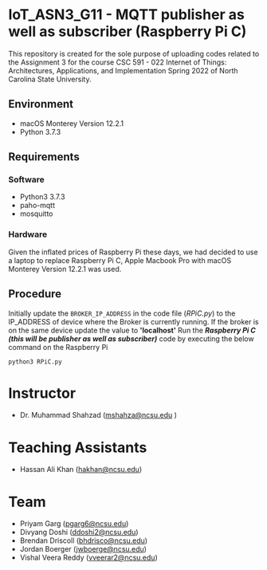 # IoT_ASN3_G11 - MQTT publisher as well as subscriber (Raspberry Pi C)

This repository is created for the sole purpose of uploading codes related to the Assignment 3 for the course CSC 591 - 022 Internet of Things: Architectures, Applications, and Implementation Spring 2022 of North Carolina State University.

## Environment
- macOS Monterey Version 12.2.1
- Python 3.7.3

## Requirements
### Software
- Python3 3.7.3
- paho-mqtt
- mosquitto

### Hardware
Given the inflated prices of Raspberry Pi these days, we had decided to use a laptop to replace Raspberry Pi C, Apple Macbook Pro with macOS Monterey Version 12.2.1 was used.

## Procedure
Initially update the `BROKER_IP_ADDRESS` in the code file (*RPiC.py*) to the IP_ADDRESS of device where the Broker is currently running. If the broker is on the same device update the value to **'localhost'**
Run the ***Raspberry Pi C (this will be publisher as well as subscriber)*** code by executing the below command on the Raspberry Pi
```
python3 RPiC.py
```

# Instructor
- Dr. Muhammad Shahzad (mshahza@ncsu.edu )

# Teaching Assistants
- Hassan Ali Khan (hakhan@ncsu.edu)

# Team
- Priyam Garg (pgarg6@ncsu.edu)
- Divyang Doshi	(ddoshi2@ncsu.edu)
- Brendan Driscoll (bhdrisco@ncsu.edu)
- Jordan Boerger (jwboerge@ncsu.edu)
- Vishal Veera Reddy (vveerar2@ncsu.edu)